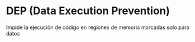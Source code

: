 # DEP (Data Execution Prevention)

Impide la ejecución de código en regiones de memoria marcadas solo para datos